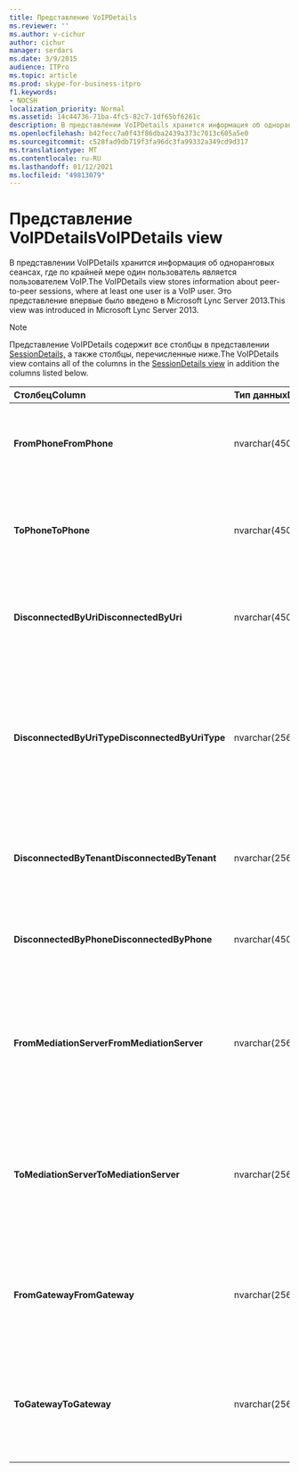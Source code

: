 ```yaml
---
title: Представление VoIPDetails
ms.reviewer: ''
ms.author: v-cichur
author: cichur
manager: serdars
ms.date: 3/9/2015
audience: ITPro
ms.topic: article
ms.prod: skype-for-business-itpro
f1.keywords:
- NOCSH
localization_priority: Normal
ms.assetid: 14c44736-71ba-4fc5-82c7-1df65bf6261c
description: В представлении VoIPDetails хранится информация об одноранговых сеансах, где по крайней мере один пользователь является пользователем VoIP. Это представление впервые было введено в Microsoft Lync Server 2013.
ms.openlocfilehash: b42fecc7a0f43f86dba2439a373c7013c605a5e0
ms.sourcegitcommit: c528fad9db719f3fa96dc3fa99332a349cd9d317
ms.translationtype: MT
ms.contentlocale: ru-RU
ms.lasthandoff: 01/12/2021
ms.locfileid: "49813079"
---
```

# <a name="voipdetails-view"></a><span data-ttu-id="fecea-104">Представление VoIPDetails</span><span class="sxs-lookup"><span data-stu-id="fecea-104">VoIPDetails view</span></span>
 
<span data-ttu-id="fecea-105">В представлении VoIPDetails хранится информация об одноранговых сеансах, где по крайней мере один пользователь является пользователем VoIP.</span><span class="sxs-lookup"><span data-stu-id="fecea-105">The VoIPDetails view stores information about peer-to-peer sessions, where at least one user is a VoIP user.</span></span> <span data-ttu-id="fecea-106">Это представление впервые было введено в Microsoft Lync Server 2013.</span><span class="sxs-lookup"><span data-stu-id="fecea-106">This view was introduced in Microsoft Lync Server 2013.</span></span>
  
> [!NOTE]
> <span data-ttu-id="fecea-107">Представление VoIPDetails содержит все столбцы в представлении [SessionDetails,](sessiondetails-0.md) а также столбцы, перечисленные ниже.</span><span class="sxs-lookup"><span data-stu-id="fecea-107">The VoIPDetails view contains all of the columns in the [SessionDetails view](sessiondetails-0.md) in addition the columns listed below.</span></span>
  
|<span data-ttu-id="fecea-108">**Столбец**</span><span class="sxs-lookup"><span data-stu-id="fecea-108">**Column**</span></span>|<span data-ttu-id="fecea-109">**Тип данных**</span><span class="sxs-lookup"><span data-stu-id="fecea-109">**Data Type**</span></span>|<span data-ttu-id="fecea-110">**Details**</span><span class="sxs-lookup"><span data-stu-id="fecea-110">**Details**</span></span>|
|:-----|:-----|:-----|
|<span data-ttu-id="fecea-111">**FromPhone**</span><span class="sxs-lookup"><span data-stu-id="fecea-111">**FromPhone**</span></span> <br/> |<span data-ttu-id="fecea-112">nvarchar(450)</span><span class="sxs-lookup"><span data-stu-id="fecea-112">nvarchar(450)</span></span>  <br/> |<span data-ttu-id="fecea-113">URI телефона пользователя, занявшего сеанс.</span><span class="sxs-lookup"><span data-stu-id="fecea-113">Phone URI of the user who started the session.</span></span>  <br/> |
|<span data-ttu-id="fecea-114">**ToPhone**</span><span class="sxs-lookup"><span data-stu-id="fecea-114">**ToPhone**</span></span> <br/> |<span data-ttu-id="fecea-115">nvarchar(450)</span><span class="sxs-lookup"><span data-stu-id="fecea-115">nvarchar(450)</span></span>  <br/> |<span data-ttu-id="fecea-116">URI телефона пользователя, который присоединился к сеансу.</span><span class="sxs-lookup"><span data-stu-id="fecea-116">Phone URI of the user who joined the session.</span></span>  <br/> |
|<span data-ttu-id="fecea-117">**DisconnectedByUri**</span><span class="sxs-lookup"><span data-stu-id="fecea-117">**DisconnectedByUri**</span></span> <br/> |<span data-ttu-id="fecea-118">nvarchar(450)</span><span class="sxs-lookup"><span data-stu-id="fecea-118">nvarchar(450)</span></span>  <br/> |<span data-ttu-id="fecea-119">URI пользователя, отключившего сеанс.</span><span class="sxs-lookup"><span data-stu-id="fecea-119">URI of the user who disconnected the session.</span></span>  <br/> |
|<span data-ttu-id="fecea-120">**DisconnectedByUriType**</span><span class="sxs-lookup"><span data-stu-id="fecea-120">**DisconnectedByUriType**</span></span> <br/> |<span data-ttu-id="fecea-121">nvarchar(256)</span><span class="sxs-lookup"><span data-stu-id="fecea-121">nvarchar(256)</span></span>  <br/> |<span data-ttu-id="fecea-122">Тип URI пользователя, отключившего сеанс.</span><span class="sxs-lookup"><span data-stu-id="fecea-122">Type of URI of the user who disconnected the session.</span></span> <span data-ttu-id="fecea-123">Дополнительные сведения см. в таблице [UriTypes.](uritypes.md)</span><span class="sxs-lookup"><span data-stu-id="fecea-123">See the [UriTypes table](uritypes.md) for more information.</span></span> <br/> |
|<span data-ttu-id="fecea-124">**DisconnectedByTenant**</span><span class="sxs-lookup"><span data-stu-id="fecea-124">**DisconnectedByTenant**</span></span> <br/> |<span data-ttu-id="fecea-125">nvarchar(256)</span><span class="sxs-lookup"><span data-stu-id="fecea-125">nvarchar(256)</span></span>  <br/> |<span data-ttu-id="fecea-126">Клиент пользователя, отключившего сеанс.</span><span class="sxs-lookup"><span data-stu-id="fecea-126">Tenant of the user who disconnected the session.</span></span>  <br/> |
|<span data-ttu-id="fecea-127">**DisconnectedByPhone**</span><span class="sxs-lookup"><span data-stu-id="fecea-127">**DisconnectedByPhone**</span></span> <br/> |<span data-ttu-id="fecea-128">nvarchar(450)</span><span class="sxs-lookup"><span data-stu-id="fecea-128">nvarchar(450)</span></span>  <br/> |<span data-ttu-id="fecea-129">URI телефона пользователя, отключившего сеанс.</span><span class="sxs-lookup"><span data-stu-id="fecea-129">Phone URI of the user who disconnected the session.</span></span>  <br/> |
|<span data-ttu-id="fecea-130">**FromMediationServer**</span><span class="sxs-lookup"><span data-stu-id="fecea-130">**FromMediationServer**</span></span> <br/> |<span data-ttu-id="fecea-131">nvarchar(256)</span><span class="sxs-lookup"><span data-stu-id="fecea-131">nvarchar(256)</span></span>  <br/> |<span data-ttu-id="fecea-132">Сервер-посредник, используемый пользователем, который запустил сеанс.</span><span class="sxs-lookup"><span data-stu-id="fecea-132">Mediation Server used by the user who started the session.</span></span>  <br/> |
|<span data-ttu-id="fecea-133">**ToMediationServer**</span><span class="sxs-lookup"><span data-stu-id="fecea-133">**ToMediationServer**</span></span> <br/> |<span data-ttu-id="fecea-134">nvarchar(256)</span><span class="sxs-lookup"><span data-stu-id="fecea-134">nvarchar(256)</span></span>  <br/> |<span data-ttu-id="fecea-135">Сервер-посредник, используемый пользователем, который присоединился к сеансу.</span><span class="sxs-lookup"><span data-stu-id="fecea-135">Mediation Server used by the user who joined the session.</span></span>  <br/> |
|<span data-ttu-id="fecea-136">**FromGateway**</span><span class="sxs-lookup"><span data-stu-id="fecea-136">**FromGateway**</span></span> <br/> |<span data-ttu-id="fecea-137">nvarchar(256)</span><span class="sxs-lookup"><span data-stu-id="fecea-137">nvarchar(256)</span></span>  <br/> |<span data-ttu-id="fecea-138">Шлюз, используемый пользователем, который запустил сеанс.</span><span class="sxs-lookup"><span data-stu-id="fecea-138">Gateway used by the user who started the session.</span></span>  <br/> |
|<span data-ttu-id="fecea-139">**ToGateway**</span><span class="sxs-lookup"><span data-stu-id="fecea-139">**ToGateway**</span></span> <br/> |<span data-ttu-id="fecea-140">nvarchar(256)</span><span class="sxs-lookup"><span data-stu-id="fecea-140">nvarchar(256)</span></span>  <br/> |<span data-ttu-id="fecea-141">Шлюз, используемый пользователем, который присоединился к сеансу.</span><span class="sxs-lookup"><span data-stu-id="fecea-141">Gateway used by the user who joined the session.</span></span>  <br/> |
   

